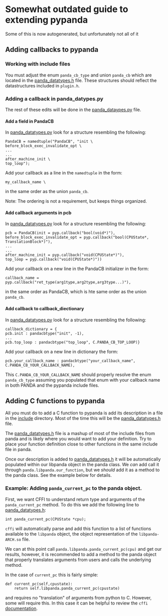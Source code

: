 # Somewhat outdated guide to extending pypanda
Some of this is now autogenerated, but unfortunately not all of it

## Adding callbacks to pypanda
### Working with include files

You must adjust the enum `panda_cb_type` and union `panda_cb` which are located
in the [panda_datatypes.h](include/panda_datatypes.h) file. These 
structures should reflect the datastructures included in `plugin.h`.

### Adding a callback in panda_datypes.py

The rest of these edits will be done in the
[panda_dataypes.py](./panda_datatypes.py) file.

#### Add a field in PandaCB

In [panda_datatypes.py](./panda_datatypes.py) look for a structure resembling
the following:

```
PandaCB = namedtuple("PandaCB", "init \
before_block_exec_invalidate_opt \
...
...
after_machine_init \
top_loop");
```

Add your callback as a line in the `namedtuple` in the form:

```
my_callback_name \
```

in the same order as the union `panda_cb`.

Note: The ordering is not a requirement, but keeps things organized.

#### Add callback arguments in pcb

In [panda_datatypes.py](./panda_datatypes.py) look for a structure resembling
the following:

```
pcb = PandaCB(init = pyp.callback("bool(void*)"),
before_block_exec_invalidate_opt = pyp.callback("bool(CPUState*,
TranslationBlock*)"),
...
...
after_machine_init = pyp.callback("void(CPUState*)"),
top_loop = pyp.callback("void(CPUState*)"))
```

Add your callback on a new line in the PandaCB initializer in the form:
```
callback_name = pyp.callback("ret_type(arg1type,arg2type,arg3type...)"),
```
in the same order as PandaCB, which is hte same order as the union `panda_cb`.

#### Add callback to callback_diectionary

In [panda_datatypes.py](./panda_datatypes.py) look for a structure resembling
the following:
```
callback_dictionary = {
pcb.init : pandacbtype("init", -1),
...
pcb.top_loop : pandacbtype("top_loop", C.PANDA_CB_TOP_LOOP)}
```

Add your callback on a new line in dictionary the form:

```
pcb.your_callback_name : pandacbtype("your_callback_name",
C.PANDA_CB_YOUR_CALLBACK_NAME),
```
This `C.PANDA_CB_YOUR_CALLBACK_NAME` should properly resolve the enum
`panda_cb_type` assuming you populated that enum with your callback name in both
PANDA and the pypanda include files.

## Adding C functions to pypanda

All you must do to add a C function to pypanda is add its description in a file 
in the [include](./include) directory. Most of the time this will be the
[panda_datatypes.h](include/panda_datatypes.h) file.

The [panda_datatypes.h](include/panda_datatypes.h) file is a mashup of most of
the include files from panda and is likely where you would want to add your
definition. Try to place your function definition close to other functions in
the same include file in panda.

Once our description is added to [panda_datatypes.h](include/panda_datatypes.h)
it will be automatically populated within our libpanda object in the panda
class. We *can* add call it through `panda.libpanda.our_function`, but we
_should_ add it as a method to the panda class. See the example below for
details.


### Example: Adding `panda_current_pc` to the panda object.

First, we want CFFI to understand return type and arguments of the
`panda_current_pc` method. To do this we add the following line to
[panda_datatypes.h](include/panda_datatypes.h):

```
int panda_current_pc(CPUState *cpu);
```

`cffi` will automatically parse and add this function to a list of functions
available to the `libpanda` object, the object representation of the
`libpanda-ARCH.so` file. 

We can at this point call `panda.libpanda.panda_current_pc(cpu)` and get our
results, however, it is recommended to add a method to the panda object that
properly translates arguments from users and calls the underlying method.

In the case of `current_pc` this is fairly simple:

```
def current_pc(self,cpustate):
	return self.libpanda.panda_current_pc(cpustate)
```

and requires no "translation" of arguments from python to C. However, some will
require this. In this case it can be helpful to review the `cffi`
[documentation](https://cffi.readthedocs.io/en/latest/).

